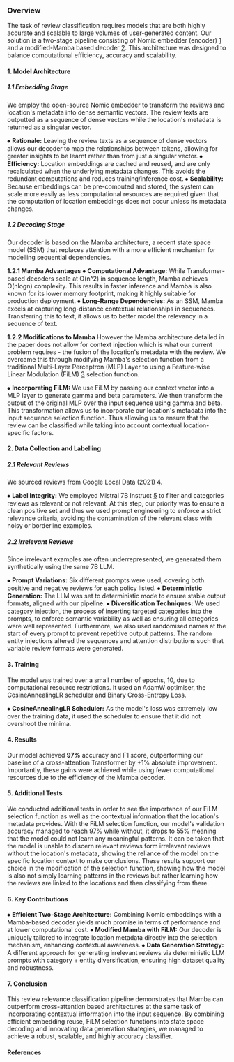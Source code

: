 ### **Overview**
The task of review classification requires models that are both highly accurate and scalable to large volumes of user-generated content. Our solution is a two-stage pipeline consisting of Nomic embedder (encoder) [1] and a modified-Mamba based decoder [2]. This architecture was designed to balance computational efficiency, accuracy and scalability.

#### **1. Model Architecture**

##### **1.1 Embedding Stage**
We employ the open-source Nomic embedder to transform the reviews and location's metadata into dense semantic vectors. The review texts are outputted as a sequence of dense vectors while the location's metadata is returned as a singular vector.

⦁	**Rationale:** Leaving the review texts as a sequence of dense vectors allows our decoder to map the relationships between tokens, allowing for greater insights to be learnt rather than from just a singular vector.
⦁	**Efficiency:** Location embeddings are cached and reused, and are only recalculated when the underlying metadata changes. This avoids the redundant computations and reduces training/inference cost.
⦁	**Scalability:** Because embeddings can be pre-computed and stored, the system can scale more easily as less computational resources are required given that the computation of location embeddings does not occur unless its metadata changes. 

##### **1.2 Decoding Stage** 
Our decoder is based on the Mamba architecture, a recent state space model (SSM) that replaces attention with a more efficient mechanism for modelling sequential dependencies.

**1.2.1 Mamba Advantages**
⦁	**Computational Advantage:** While Transformer-based decoders scale at O(n^2) in sequence length, Mamba achieves O(nlogn) complexity. This results in faster inference and Mamba is also known for its lower memory footprint, making it highly suitable for production deployment.
⦁	**Long-Range Dependencies:** As an SSM, Mamba excels at capturing long-distance contextual relationships in sequences. Transferring this to text, it allows us to better model the relevancy in a sequence of text.

**1.2.2 Modifications to Mamba**
However the Mamba architecture detailed in the paper does not allow for context injection which is what our current problem requires - the fusion of the location's metadata with the review. We overcame this through modifying Mamba's selection function from a traditional Multi-Layer Perceptron (MLP) Layer to using a Feature-wise Linear Modulation (FiLM) [3] selection function.

⦁	**Incorporating FiLM:** We use FiLM by passing our context vector into a MLP layer to generate gamma and beta parameters. We then transform the output of the original MLP over the input sequence using gamma and beta. This transformation allows us to incorporate our location's metadata into the input sequence selection function. Thus allowing us to ensure that the review can be classified while taking into account contextual location-specific factors.
 
#### **2. Data Collection and Labelling**

##### **2.1 Relevant Reviews**
We sourced reviews from Google Local Data (2021) [4].

⦁	**Label Integrity:** We employed Mistral 7B Instruct [5] to filter and categories reviews as relevant or not relevant. At this step, our priority was to ensure a clean positive set and thus we used prompt engineering to enforce a strict relevance criteria, avoiding the contamination of the relevant class with noisy or borderline examples.

##### **2.2 Irrelevant Reviews**
Since irrelevant examples are often underrepresented, we generated them synthetically using the same 7B LLM.

⦁	**Prompt Variations:** Six different prompts were used, covering both positive and negative reviews for each policy listed.
⦁	**Deterministic Generation:** The LLM was set to deterministic mode to ensure stable output formats, aligned with our pipeline.
⦁	**Diversification Techniques:** We used category injection, the process of inserting targeted categories into the prompts, to enforce semantic variability as well as ensuring all categories were well represented. Furthermore, we also used randomised names at the start of every prompt to prevent repetitive output patterns. The random entity injections altered the sequences and attention distributions such that variable review formats were generated.

#### **3. Training**
The model was trained over a small number of epochs, 10, due to computational resource restrictions. It used an AdamW optimiser, the CosineAnnealingLR scheduler and Binary Cross-Entropy Loss.

⦁	**CosineAnnealingLR Scheduler:** As the model's loss was extremely low over the training data, it used the scheduler to ensure that it did not overshoot the minima. 

#### **4. Results**
Our model achieved **97%** accuracy and F1 score, outperforming our baseline of a cross-attention Transformer by +1% absolute improvement. Importantly, these gains were achieved while using fewer computational resources due to the efficiency of the Mamba decoder.

#### **5. Additional Tests**
We conducted additional tests in order to see the importance of our FiLM selection function as well as the contextual information that the location's metadata provides. With the FiLM selection function, our model's validation accuracy managed to reach 97% while without, it drops to 55% meaning that the model could not learn any meaningful patterns. It can be taken that the model is unable to discern relevant reviews form irrelevant reviews without the location's metadata, showing the reliance of the model on the specific location context to make conclusions. These results support our choice in the modification of the selection function, showing how the model is also not simply learning patterns in the reviews but rather learning how the reviews are linked to the locations and then classifying from there.

#### **6. Key Contributions**
⦁	**Efficient Two-Stage Architecture:** Combining Nomic embeddings with a Mamba-based decoder yields much promise in terms of performance and at lower computational cost.
⦁	**Modified Mamba with FiLM:** Our decoder is uniquely tailored to integrate location metadata directly into the selection mechanism, enhancing contextual awareness.
⦁	**Data Generation Strategy:** A different approach for generating irrelevant reviews via deterministic LLM prompts with category + entity diversification, ensuring high dataset quality and robustness.

#### **7. Conclusion**
This review relevance classification pipeline demonstrates that Mamba can outperform cross-attention based architectures at the same task of incorporating contextual information into the input sequence. By combining efficient embedding reuse, FiLM selection functions into state space decoding and innovating data generation strategies, we managed to achieve a robust, scalable, and highly accuracy classifier. 

#### **References**
[1]: https://huggingface.co/nomic-ai/nomic-embed-text-v1.5
[2]: https://arxiv.org/abs/2405.21060
[3]: https://arxiv.org/abs/1709.07871
[4]: https://mcauleylab.ucsd.edu/public_datasets/gdrive/googlelocal/
[5]: https://huggingface.co/mistralai/Mistral-7B-Instruct-v0.3